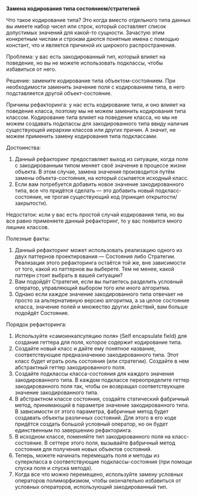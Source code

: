 <strong>Замена кодирования типа состоянием/стратегией</strong>

Что такое кодирование типа? Это когда вместо отдельного типа данных вы имеете набор чисел или строк, который составляет список допустимых значений для какой-то сущности. Зачастую этим конкретным числам и строкам даются понятные имена с помощью констант, что и является причиной их широкого распространения.

Проблема: у вас есть закодированный тип, который влияет на поведение, но вы не можете использовать подклассы, чтобы избавиться от него.

Решение: замените кодирование типа объектом-состоянием. При необходимости заменить значение поля с кодированием типа, в него подставляется другой объект-состояние.

Причины рефакторинга: у нас есть кодирование типа, и оно влияет на поведение класса, поэтому мы не можем заменить кодирования типа классом. Кодирование типа влияет на поведение класса, но мы не можем создавать подклассы для закодированного типа ввиду наличия существующей иерархии классов или других причин. А значит, не можем применить замену кодирования типа подклассами.

Достоинства:

1. Данный рефакторинг предоставляет выход из ситуации, когда поле с закодированным типом меняет своё значение в процессе жизни объекта. В этом случае, замена значения производится путём замены объекта-состояния, на который ссылается исходный класс.
2. Если вам потребуется добавить новое значение закодированного типа, все что придётся сделать — это добавить новый подкласс-состояние, не трогая существующий код (принцип открытости/закрытости).

Недостаток: ксли у вас есть простой случай кодирования типа, но вы все равно применяете данный рефакторинг, то у вас появится много лишних классов.

Полезные факты:

1. Данный рефакторинг может использовать реализацию одного из двух паттернов проектирования — Состояния либо Стратегии. Реализация этого рефакторинга остаётся той же, вне зависимости от того, какой из паттернов вы выберете. Тем не менее, какой паттерн стоит выбрать в вашей ситуации?
2. Вам подойдёт Стратегия, если вы пытаетесь разделить условный оператор, управляющий выбором того или иного алгоритма.
3. Однако если каждое значение закодированного типа отвечает не просто за альтернативную версию алгоритма, а за целое состояние класса, значение полей и множество других действий, вам больше подойдёт Состояние.

Порядок рефакторинга:

1. Используйте «самоинкапсуляцию поля» (Self encapsulate field) для создания геттера для поля, которое содержит кодирование типа.
2. Создайте новый класс и дайте ему понятное название, соответствующее предназначению закодированного типа. Этот класс будет играть роль состояния (или стратегии). Создайте в нем абстрактный геттер закодированного поля.
3. Создайте подклассы класса-состояния для каждого значения закодированного типа. В каждом подклассе переопределите геттер закодированного поля так, чтобы он возвращал соответствующее значение закодированного типа.
4. В абстрактном классе состояния, создайте статический фабричный метод, принимающий в параметре значение закодированного типа. В зависимости от этого параметра, фабричные метод будет создавать объекты различных состояний. Для этого в его коде придётся создать большой условный оператор, но он будет единственным по завершению рефакторинга.
5. В исходном классе, поменяйте тип закодированного поля на класс-состояние. В сеттере этого поля, вызывайте фабричный метод состояния для получения новых объектов состояний.
6. Теперь, можете начинать перемещать поля и методы из суперкласса в соответствующие подклассы-состояния (при помощи спуска поля и спуска метода).
7. Когда все что можно перемещено, используйте замену условных операторов полиморфизмом, чтобы окончательно избавиться от условных операторов, использующий закодированный тип.
